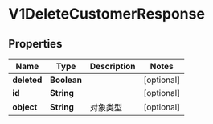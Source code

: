 
# V1DeleteCustomerResponse

## Properties
Name | Type | Description | Notes
------------ | ------------- | ------------- | -------------
**deleted** | **Boolean** |  |  [optional]
**id** | **String** |  |  [optional]
**object** | **String** | 对象类型 |  [optional]



